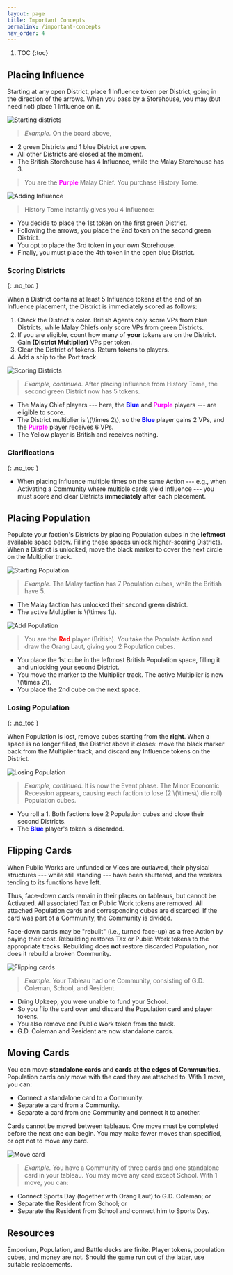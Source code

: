 ```yaml
---
layout: page
title: Important Concepts
permalink: /important-concepts
nav_order: 4
---
```

1. TOC
{:toc}

## Placing Influence

Starting at any open District, place 1 Influence token per District, going in the direction of the arrows. When you pass by a Storehouse, you may (but need not) place 1 Influence on it.

![Starting districts](/img/districts_1.jpg)

> *Example.* On the board above,
- 2 green Districts and 1 blue District are open.
- All other Districts are closed at the moment.
- The British Storehouse has 4 Influence, while the Malay Storehouse has 3.

> You are the <span style="color:magenta"><strong>Purple</strong></span> Malay Chief. You purchase History Tome.

![Adding Influence](/img/districts_2.jpg)
> History Tome instantly gives you 4 Influence:
- You decide to place the 1st token on the first green District.
- Following the arrows, you place the 2nd token on the second green District.
- You opt to place the 3rd token in your own Storehouse.
- Finally, you must place the 4th token in the open blue District.

### Scoring Districts
{: .no_toc }

When a District contains at least 5 Influence tokens at the end of an Influence placement, the District is immediately scored as follows:

1. Check the District's color. British Agents only score VPs from blue Districts, while Malay Chiefs only score VPs from green Districts.
2. If you are eligible, count how many of **your** tokens are on the District. Gain **(District Multiplier)** VPs per token.
3. Clear the District of tokens. Return tokens to players.
4. Add a ship to the Port track.

![Scoring Districts](/img/districts_3.jpg)

> *Example, continued.* After placing Influence from History Tome, the second green District now has 5 tokens.
- The Malay Chief players --- here, the <span style="color:blue"><strong>Blue</strong></span> and <span style="color:magenta"><strong>Purple</strong></span> players --- are eligible to score.
- The District multiplier is \\(\times 2\\), so the <span style="color:blue"><strong>Blue</strong></span> player gains 2 VPs, and the <span style="color:magenta"><strong>Purple</strong></span> player receives 6 VPs.
- The Yellow player is British and receives nothing.

### Clarifications
{: .no_toc }

- When placing Influence multiple times on the same Action --- e.g., when Activating a Community where multiple cards yield Influence --- you must score and clear Districts **immediately** after each placement.

## Placing Population

Populate your faction's Districts by placing Population cubes in the **leftmost** available space below. Filling these spaces unlock higher-scoring Districts. When a District is unlocked, move the black marker to cover the next circle on the Multiplier track.

![Starting Population](/img/population_1.jpg)

> *Example.* The Malay faction has 7 Population cubes, while the British have 5.
- The Malay faction has unlocked their second green district.
- The active Multiplier is \\(\times 1\\).

![Add Population](/img/population_2.jpg)

> You are the <span style="color:red"><strong>Red</strong></span> player (British). You take the Populate Action and draw the Orang Laut, giving you 2 Population cubes.
- You place the 1st cube in the leftmost British Population space, filling it and unlocking your second District.
- You move the marker to the Multiplier track. The active Multiplier is now \\(\times 2\\).
- You place the 2nd cube on the next space.

### Losing Population
{: .no_toc }

When Population is lost, remove cubes starting from the **right**. When a space is no longer filled, the District above it closes: move the black marker back from the Multiplier track, and discard any Influence tokens on the District.

![Losing Population](/img/population_3.jpg)

> *Example, continued.* It is now the Event phase. The Minor Economic Recession appears, causing each faction to lose (2 \\(\times\\) die roll) Population cubes.
- You roll a 1. Both factions lose 2 Population cubes and close their second Districts.
- The <span style="color:blue"><strong>Blue</strong></span> player's token is discarded.

## Flipping Cards
When Public Works are unfunded or Vices are outlawed, their physical structures --- while still standing --- have been shuttered, and the workers tending to its functions have left.

Thus, face-down cards remain in their places on tableaus, but cannot be Activated. All associated Tax or Public Work tokens are removed. All attached Population cards and corresponding cubes are discarded. If the card was part of a Community, the Community is divided.

Face-down cards may be "rebuilt" (i.e., turned face-up) as a free Action by paying their cost. Rebuilding restores Tax or Public Work tokens to the appropriate tracks. Rebuilding does **not** restore discarded Population, nor does it rebuild a broken Community.

![Flipping cards](/img/flipping_cards.jpg)

> *Example.* Your Tableau had one Community, consisting of G.D. Coleman, School, and Resident.
- Dring Upkeep, you were unable to fund your School.
- So you flip the card over and discard the Population card and player tokens.
- You also remove one Public Work token from the track.
- G.D. Coleman and Resident are now standalone cards.

## Moving Cards

You can move **standalone cards** and **cards at the edges of Communities**. Population cards only move with the card they are attached to. With 1 move, you can:
- Connect a standalone card to a Community.
- Separate a card from a Community.
- Separate a card from one Community and connect it to another.

Cards cannot be moved between tableaus. One move must be completed before the next one can begin. You may make fewer moves than specified, or opt not to move any card.

![Move card](/img/move_1.jpg)

> *Example.* You have a Community of three cards and one standalone card in your tableau. You may move any card except School. With 1 move, you can:
- Connect Sports Day (together with Orang Laut) to G.D. Coleman; or
- Separate the Resident from School; or
- Separate the Resident from School and connect him to Sports Day.

## Resources
Emporium, Population, and Battle decks are finite. Player tokens, population cubes, and money are not. Should the game run out of the latter, use suitable replacements.